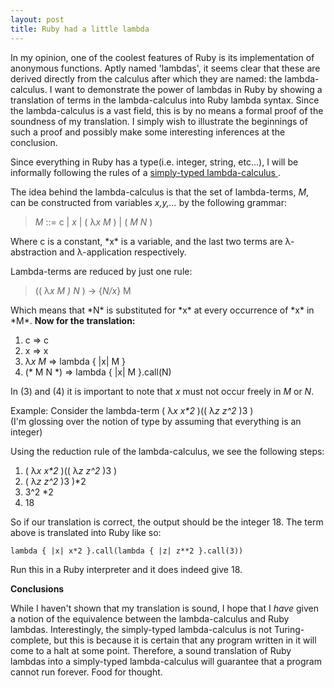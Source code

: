 ```yaml
---
layout: post
title: Ruby had a little lambda
---
```


In my opinion, one of the coolest features of Ruby is its implementation of
anonymous functions. Aptly named 'lambdas', it seems clear that these are derived
directly from the calculus after which they are named: the lambda-calculus.
I want to demonstrate the power of lambdas in Ruby by showing a translation of
terms in the lambda-calculus into Ruby lambda syntax. Since the lambda-calculus
is a vast field, this is by no means a formal proof of the soundness of my
translation. I simply wish to illustrate the beginnings of such a proof and
possibly make some interesting inferences at the conclusion.

Since everything in Ruby has a type(i.e. integer, string, etc...), I will be
informally following the rules of a [ simply-typed lambda-calculus ](http://en.wikipedia.org/wiki/Simply_typed_lambda_calculus).

The idea behind the lambda-calculus is that the set of lambda-terms, *M*,
can be constructed from variables *x,y,...* by the following grammar:
<blockquote>
  <p>
    <em>M</em> ::= c | <em>x</em> | ( &#955;<em>x M</em> ) | ( <em>M N</em> )
  </p>
</blockquote>
Where c is a constant, *x* is a variable, and the last two terms are &#955;-abstraction and
&#955;-application respectively.

Lambda-terms are reduced by just one rule:
<blockquote>
  <p>
    (( &#955;<em>x M ) N </em>) -> {<em>N/x</em>} M
  </p>
</blockquote>
Which means that *N* is substituted for *x* at every occurrence of *x* in *M*.

<strong>
  Now for the translation:
</strong>

1. c => c
2. x => x
3. &#955;*x M* => lambda { |x| M }
4. (* M N *) => lambda { |x| M }.call(N)

In (3) and (4) it is important to note that *x* must not occur freely in *M* or *N*.

Example: Consider the lambda-term ( &#955;<em>x x*2</em> )(( &#955;<em>z z^2</em> )3 )<br />
(I'm glossing over the notion of type by assuming that everything is an integer)

Using the reduction rule of the lambda-calculus, we see the following steps:

1. ( &#955;<em>x x*2</em> )(( &#955;<em>z z^2</em> )3 )
2. ( &#955;<em>z z^2</em> )3 )*2
3. 3^2 *2
4. 18

So if our translation is correct, the output should be the integer 18. The term above is
translated into Ruby like so:


    lambda { |x| x*2 }.call(lambda { |z| z**2 }.call(3))


Run this in a Ruby interpreter and it does indeed give 18.

<strong> Conclusions </strong>

While I haven't shown that my translation is sound, I hope that I *have* given a notion
of the equivalence between the lambda-calculus and Ruby lambdas. Interestingly, the
simply-typed lambda-calculus is not Turing-complete, but this is because it is certain
that any program written in it will come to a halt at some point. Therefore, a sound
translation of Ruby lambdas into a simply-typed lambda-calculus will guarantee that a
program cannot run forever. Food for thought.

